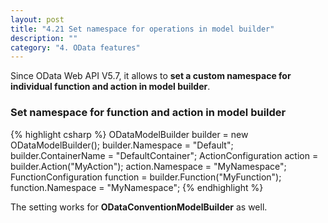 ```yaml
---
layout: post
title: "4.21 Set namespace for operations in model builder"
description: ""
category: "4. OData features"
---
```


Since OData Web API V5.7, it allows to <strong>set a custom namespace for individual function and action in model builder</strong>.

### Set namespace for function and action in model builder

{% highlight csharp %}
ODataModelBuilder builder = new ODataModelBuilder();
builder.Namespace = "Default";
builder.ContainerName = "DefaultContainer";
ActionConfiguration action = builder.Action("MyAction");
action.Namespace = "MyNamespace";
FunctionConfiguration function = builder.Function("MyFunction");
function.Namespace = "MyNamespace";
{% endhighlight %}

The setting works for <strong>ODataConventionModelBuilder</strong> as well.
